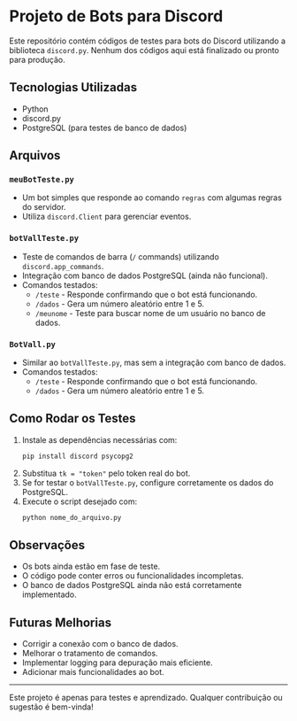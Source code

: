 # Projeto de Bots para Discord

Este repositório contém códigos de testes para bots do Discord utilizando a biblioteca `discord.py`. Nenhum dos códigos aqui está finalizado ou pronto para produção.

## Tecnologias Utilizadas
- Python
- discord.py
- PostgreSQL (para testes de banco de dados)

## Arquivos

### `meuBotTeste.py`
- Um bot simples que responde ao comando `regras` com algumas regras do servidor.
- Utiliza `discord.Client` para gerenciar eventos.

### `botVallTeste.py`
- Teste de comandos de barra (`/` commands) utilizando `discord.app_commands`.
- Integração com banco de dados PostgreSQL (ainda não funcional).
- Comandos testados:
  - `/teste` - Responde confirmando que o bot está funcionando.
  - `/dados` - Gera um número aleatório entre 1 e 5.
  - `/meunome` - Teste para buscar nome de um usuário no banco de dados.

### `BotVall.py`
- Similar ao `botVallTeste.py`, mas sem a integração com banco de dados.
- Comandos testados:
  - `/teste` - Responde confirmando que o bot está funcionando.
  - `/dados` - Gera um número aleatório entre 1 e 5.

## Como Rodar os Testes
1. Instale as dependências necessárias com:
   ```sh
   pip install discord psycopg2
   ```
2. Substitua `tk = "token"` pelo token real do bot.
3. Se for testar o `botVallTeste.py`, configure corretamente os dados do PostgreSQL.
4. Execute o script desejado com:
   ```sh
   python nome_do_arquivo.py
   ```

## Observações
- Os bots ainda estão em fase de teste.
- O código pode conter erros ou funcionalidades incompletas.
- O banco de dados PostgreSQL ainda não está corretamente implementado.

## Futuras Melhorias
- Corrigir a conexão com o banco de dados.
- Melhorar o tratamento de comandos.
- Implementar logging para depuração mais eficiente.
- Adicionar mais funcionalidades ao bot.

---

Este projeto é apenas para testes e aprendizado. Qualquer contribuição ou sugestão é bem-vinda!

